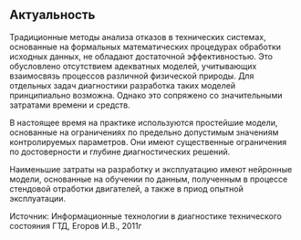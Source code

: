 ## Актуальность

Традиционные методы анализа отказов в технических системах, основанные на формальных математических
процедурах обработки исходных данных, не обладают достаточной эффективностью. Это обусловлено отсутствием
адекватных моделей, учитывающих взаимосвязь процессов различной физической природы. Для отдельных задач
диагностики разработка таких моделей принципиально возможна. Однако это сопряжено со значительными затратами
времени и средств.

В настоящее время на практике используются простейшие модели, основанные на ограничениях по предельно допустимым
значениям контролируемых параметров. Они имеют существенные ограничения по достоверности и глубине
диагностических решений.

Наименьшие затраты на разработку и эксплуатацию имеют нейронные модели, основанные на обучении по данным,
полученным в процессе стендовой отработки двигателей, а также в приод опытной эксплуатации.

Источник: Информационные технологии в диагностике технического состояния ГТД, Егоров И.В., 2011г